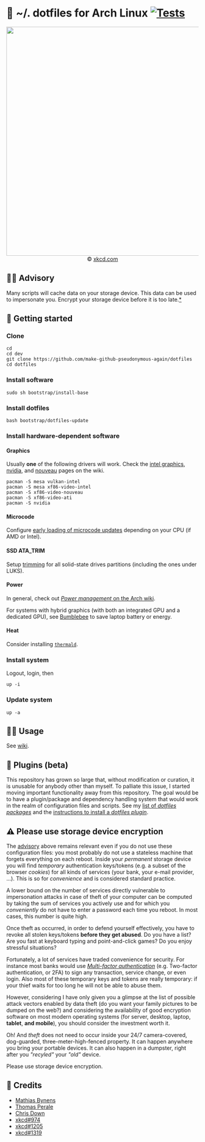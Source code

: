 :wrench: ~/. dotfiles for Arch Linux
[![Tests](https://img.shields.io/github/workflow/status/make-github-pseudonymous-again/dotfiles/ci:test?event=push&label=tests)](https://github.com/make-github-pseudonymous-again/dotfiles/actions/workflows/ci:test.yml?query=branch:master)
==

<p align="center">
<a href="https://xkcd.com/974">
<img src="https://imgs.xkcd.com/comics/the_general_problem.png" width="600">
</a><br/>
© <a href="https://xkcd.com">xkcd.com</a>
</p>

## :raising_hand_man: Advisory

Many scripts will cache data on your storage device. This data can be used to
impersonate you. Encrypt your storage device before it is too
late.[\*](#please-use-storage-device-encryption)

## :rocket: Getting started

### Clone

    cd
    cd dev
    git clone https://github.com/make-github-pseudonymous-again/dotfiles
    cd dotfiles

### Install software

    sudo sh bootstrap/install-base

### Install dotfiles

    bash bootstrap/dotfiles-update

### Install hardware-dependent software

#### Graphics

Usually **one** of the following drivers will work.
Check the
[intel graphics](https://wiki.archlinux.org/index.php/Intel_graphics),
[nvidia](https://wiki.archlinux.org/index.php/NVIDIA),
and 
[nouveau](https://wiki.archlinux.org/index.php/nouveau)
pages on the wiki.

    pacman -S mesa vulkan-intel
    pacman -S mesa xf86-video-intel
    pacman -S xf86-video-nouveau
    pacman -S xf86-video-ati
    pacman -S nvidia


#### Microcode

Configure [early loading of microcode updates](https://wiki.archlinux.org/index.php/Microcode#Early_loading)
depending on your CPU (if AMD or Intel).


#### SSD ATA_TRIM

Setup
[trimming](https://wiki.archlinux.org/index.php/Solid_state_drive#TRIM) for all
solid-state drives partitions (including the ones under LUKS).


#### Power

In general, check out [*Power management* on the Arch wiki](https://wiki.archlinux.org/index.php/Power_management).

For systems with hybrid graphics (with both an integrated GPU and a dedicated
GPU), see [Bumblebee](https://wiki.archlinux.org/index.php/Bumblebee) to save
laptop battery or energy.

#### Heat

Consider installing [`thermald`](https://wiki.archlinux.org/index.php/CPU_frequency_scaling#thermald).

### Install system
Logout, login, then

    up -i

### Update system

    up -a


## :woman_astronaut: Usage

See [wiki](https://github.com/make-github-pseudonymous-again/dotfiles/wiki).

## :construction: Plugins (beta)

This repository has grown so large that, without modification or curation, it
is unusable for anybody other than myself. To palliate this issue, I started
moving important functionality away from this repository. The goal would be to
have a plugin/package and dependency handling system that would work in the
realm of configuration files and scripts. See my [list of *dotfiles
packages*](https://github.com/make-github-pseudonymous-again?tab=repositories&q=dotfiles) and the
[instructions to install a *dotfiles plugin*](https://github.com/make-github-pseudonymous-again/dotfiles/wiki/Plugins).

## :warning: Please use storage device encryption
The [advisory](#advisory) above remains relevant even if you do not use these
configuration files: you most probably do not use a stateless machine that
forgets everything on each reboot.
Inside your *permanent* storage device you
will find *temporary* authentication keys/tokens (e.g. a subset of the
browser *cookies*) for all kinds of services (your bank, your e-mail
provider, ...).
This is so for *convenience* and is considered standard practice.

A lower bound on the number of services directly vulnerable to impersonation
attacks in case of theft of your computer can be computed by taking the sum of
services you actively use and for which you *conveniently* do not have to
enter a password each time you reboot. In most cases, this number is quite
high.

Once theft as occurred, in order to defend yourself effectively, you have to
revoke all stolen keys/tokens **before they get abused**. Do you have a list?
Are you fast at keyboard typing and point-and-click games? Do you enjoy
stressful situations?

Fortunately, a lot of services have traded convenience for security. For
instance most banks would use [*Multi-factor
authentication*](https://en.wikipedia.org/wiki/Multi-factor_authentication)
(e.g. Two-factor authentication, or 2FA) to sign any transaction, service
change, or even login. Also most of these temporary keys and tokens are
really temporary: if your thief waits for too long he will not be able to
abuse them.

However, considering I have only given you a glimpse at the list of possible
attack vectors enabled by data theft (do you want your family pictures to be
dumped on the web?) and considering the availability of good encryption
software on most modern operating systems (for server, desktop, laptop,
**tablet**, **and mobile**), you should consider the investment worth it.

Oh! And *theft* does not need to occur inside your 24/7 camera-covered,
dog-guarded, three-meter-high-fenced property. It can happen anywhere you
bring your portable devices. It can also happen in a dumpster, right after
you *"recyled"* your *"old"* device.

Please use storage device encryption.


## :clap: Credits

  - [Mathias Bynens](https://github.com/mathiasbynens/dotfiles)
  - [Thomas Perale](https://github.com/tperale/dotfiles)
  - [Chris Down](https://github.com/cdown/dotfiles)
  - [xkcd#974](https://www.explainxkcd.com/wiki/index.php/974)
  - [xkcd#1205](https://www.explainxkcd.com/wiki/index.php/1205)
  - [xkcd#1319](https://www.explainxkcd.com/wiki/index.php/1319)
